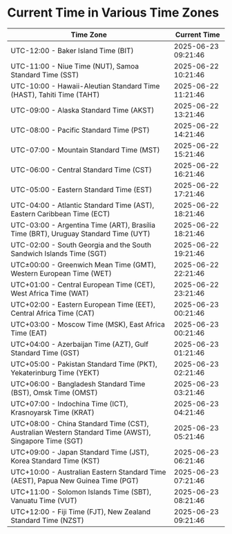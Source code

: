# Current Time in Various Time Zones

| Time Zone | Current Time |
|-----------|--------------|
| UTC-12:00 - Baker Island Time (BIT) | 2025-06-23 09:21:46 |
| UTC-11:00 - Niue Time (NUT), Samoa Standard Time (SST) | 2025-06-22 10:21:46 |
| UTC-10:00 - Hawaii-Aleutian Standard Time (HAST), Tahiti Time (TAHT) | 2025-06-22 11:21:46 |
| UTC-09:00 - Alaska Standard Time (AKST) | 2025-06-22 13:21:46 |
| UTC-08:00 - Pacific Standard Time (PST) | 2025-06-22 14:21:46 |
| UTC-07:00 - Mountain Standard Time (MST) | 2025-06-22 15:21:46 |
| UTC-06:00 - Central Standard Time (CST) | 2025-06-22 16:21:46 |
| UTC-05:00 - Eastern Standard Time (EST) | 2025-06-22 17:21:46 |
| UTC-04:00 - Atlantic Standard Time (AST), Eastern Caribbean Time (ECT) | 2025-06-22 18:21:46 |
| UTC-03:00 - Argentina Time (ART), Brasília Time (BRT), Uruguay Standard Time (UYT) | 2025-06-22 18:21:46 |
| UTC-02:00 - South Georgia and the South Sandwich Islands Time (SGT) | 2025-06-22 19:21:46 |
| UTC±00:00 - Greenwich Mean Time (GMT), Western European Time (WET) | 2025-06-22 22:21:46 |
| UTC+01:00 - Central European Time (CET), West Africa Time (WAT) | 2025-06-22 23:21:46 |
| UTC+02:00 - Eastern European Time (EET), Central Africa Time (CAT) | 2025-06-23 00:21:46 |
| UTC+03:00 - Moscow Time (MSK), East Africa Time (EAT) | 2025-06-23 00:21:46 |
| UTC+04:00 - Azerbaijan Time (AZT), Gulf Standard Time (GST) | 2025-06-23 01:21:46 |
| UTC+05:00 - Pakistan Standard Time (PKT), Yekaterinburg Time (YEKT) | 2025-06-23 02:21:46 |
| UTC+06:00 - Bangladesh Standard Time (BST), Omsk Time (OMST) | 2025-06-23 03:21:46 |
| UTC+07:00 - Indochina Time (ICT), Krasnoyarsk Time (KRAT) | 2025-06-23 04:21:46 |
| UTC+08:00 - China Standard Time (CST), Australian Western Standard Time (AWST), Singapore Time (SGT) | 2025-06-23 05:21:46 |
| UTC+09:00 - Japan Standard Time (JST), Korea Standard Time (KST) | 2025-06-23 06:21:46 |
| UTC+10:00 - Australian Eastern Standard Time (AEST), Papua New Guinea Time (PGT) | 2025-06-23 07:21:46 |
| UTC+11:00 - Solomon Islands Time (SBT), Vanuatu Time (VUT) | 2025-06-23 08:21:46 |
| UTC+12:00 - Fiji Time (FJT), New Zealand Standard Time (NZST) | 2025-06-23 09:21:46 |
